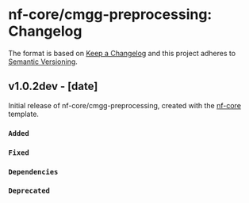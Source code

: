 # nf-core/cmgg-preprocessing: Changelog

The format is based on [Keep a Changelog](https://keepachangelog.com/en/1.0.0/)
and this project adheres to [Semantic Versioning](https://semver.org/spec/v2.0.0.html).

## v1.0.2dev - [date]

Initial release of nf-core/cmgg-preprocessing, created with the [nf-core](https://nf-co.re/) template.

### `Added`

### `Fixed`

### `Dependencies`

### `Deprecated`
